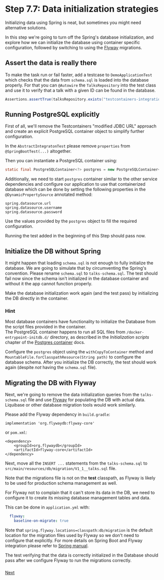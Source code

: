 # Step 7.7: Data initialization strategies

Initializing data using Spring is neat, but sometimes you might need alternative solutions. 

In this step we're going to turn off the Spring's database initialization, and explore how we can initialize the database using container specific configuration, followed by switching to using the [Flyway](https://flywaydb.org/) migrations.

## Assert the data is really there

To make the task run or fail faster, add a testcase to `DemoApplicationTest` which checks that the data from `schema.sql` is loaded into the database properly. 
For that you can `@Autowire` the `TalksRepository` into the test class and use it to verify that a talk with a given ID can be found in the database. 

```java
Assertions.assertTrue(talksRepository.exists("testcontainers-integration-testing"));
```

## Running PostgreSQL explicitly

First of all, we'll remove the Testcontainers "modified JDBC URL" approach and create an explicit PostgreSQL container object to simplify further configuration.

In the `AbstractIntegratonTest` please remove `properties` from `@SpringBootTest(...)` altogether.

Then you can instantiate a PostgreSQL container using:

```java
static final PostgreSQLContainer<?> postgres = new PostgreSQLContainer<>("postgres:16-alpine");
```

Additionally, we need to start `postgres` container similar to the other service dependencies and configure our application to use that containerized database which can be done by setting the following properties in the `@DynamicPropertySource` annotated method:

```text
spring.datasource.url
spring.datasource.username
spring.datasource.password
```

Use the values provided by the `postgres` object to fill the required configuration.

Running the test added in the beginning of this Step should pass now. 

## Initialize the DB without Spring

It might happen that loading `schema.sql` is not enough to fully initialize the database. 
We are going to simulate that by circumventing the Spring's convention. Please rename `schema.sql` to `talks-schema.sql`. 
The test should fail now since the schema isn't initialized in the database container and without it the app cannot function properly.  

Make the database initialization work again (and the test pass) by initializing the DB directly in the container.

### Hint
Most database containers have functionality to initialize the Database from the script files provided in the container.  
The PostgreSQL container happens to run all SQL files from `/docker-entrypoint-initdb.d/` directory, as described in the _Initialization scripts_  chapter of the [Postgres container](https://hub.docker.com/_/postgres/) docs.

Configure the `postgres` object using the `withCopyToContainer` method and `MountableFile.forClasspathResource(String path)` to configure the database schema.
After you initialize the DB correctly, the test should work again (despite _not_ having the `schema.sql` file).

## Migrating the DB with Flyway

Next, we're going to remove the data initialization queries from the `talks-schema.sql` file and use [Flyway](https://flywaydb.org/) for populating the DB with actual data.
Liquibase or other database migration tools would work similarly. 

Please add the Flyway dependency in `build.gradle`:

```text
implementation 'org.flywaydb:flyway-core'
```

or `pom.xml`:
```text
<dependency>
    <groupId>org.flywaydb</groupId>
    <artifactId>flyway-core</artifactId>
</dependency>
```

Next, move all the `INSERT ...` statements from the `talks-schema.sql` to `src/main/resources/db/migration/V1_1__talks.sql` file.

Note that the migrations file is not on the **test** classpath, as Flyway is likely to be used for production schema management as well. 

For Flyway not to complain that it can't store its data in the DB, we need to configure it to create its missing database management tables and data.

This can be done in `application.yml` with:

```yaml
  flyway:
    baseline-on-migrate: true
```

Note that `spring.flyway.locations=classpath:db/migration` is the default location for the migration files used by Flyway so we don't need to configure that explicitly. 
For more details on Spring Boot and Flyway integration please refer to [Spring manual](https://docs.spring.io/spring-boot/docs/2.6.7/reference/htmlsingle/#howto.data-initialization.migration-tool.flyway).

The test verifying that the data is correctly initialized in the Database should pass after we configure Flyway to run the migrations correctly.

### 
[Next](step-8-local-development-environment.md)
